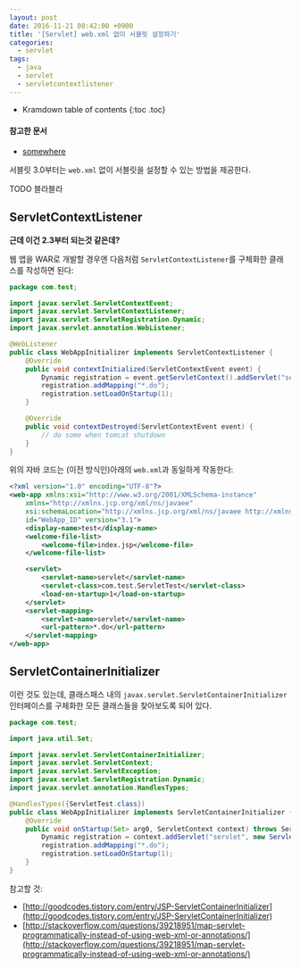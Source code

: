 ```yaml
---
layout: post
date: 2016-11-21 00:42:00 +0900
title: '[Servlet] web.xml 없이 서블릿 설정하기'
categories:
  - servlet
tags:
  - java
  - servlet
  - servletcontextlistener
---
```


* Kramdown table of contents
{:toc .toc}

#### 참고한 문서

- [somewhere](somewhere)

서블릿 3.0부터는 `web.xml` 없이 서블릿을 설정할 수 있는 방법을 제공한다.

TODO 블라블라

## ServletContextListener

**근데 이건 2.3부터 되는것 같은데?**

웹 앱을 WAR로 개발할 경우엔 다음처럼 `ServletContextListener`를 구체화한 클래스를 작성하면 된다:

```java
package com.test;

import javax.servlet.ServletContextEvent;
import javax.servlet.ServletContextListener;
import javax.servlet.ServletRegistration.Dynamic;
import javax.servlet.annotation.WebListener;

@WebListener
public class WebAppInitializer implements ServletContextListener {
    @Override
    public void contextInitialized(ServletContextEvent event) {
        Dynamic registration = event.getServletContext().addServlet("servlet", new ServletTest());
        registration.addMapping("*.do");
        registration.setLoadOnStartup(1);
    }

    @Override
    public void contextDestroyed(ServletContextEvent event) {
        // do some when tomcat shutdown
    }
}
```

위의 자바 코드는 (이전 방식인)아래의 `web.xml`과 동일하게 작동한다:

```xml
<?xml version="1.0" encoding="UTF-8"?>
<web-app xmlns:xsi="http://www.w3.org/2001/XMLSchema-instance"
    xmlns="http://xmlns.jcp.org/xml/ns/javaee"
    xsi:schemaLocation="http://xmlns.jcp.org/xml/ns/javaee http://xmlns.jcp.org/xml/ns/javaee/web-app_3_1.xsd"
    id="WebApp_ID" version="3.1">
    <display-name>test</display-name>
    <welcome-file-list>
        <welcome-file>index.jsp</welcome-file>
    </welcome-file-list>

    <servlet>
        <servlet-name>servlet</servlet-name>
        <servlet-class>com.test.ServletTest</servlet-class>
        <load-on-startup>1</load-on-startup>
    </servlet>
    <servlet-mapping>
        <servlet-name>servlet</servlet-name>
        <url-pattern>*.do</url-pattern>
    </servlet-mapping>
</web-app>
```

## ServletContainerInitializer

이런 것도 있는데, 클래스패스 내의 `javax.servlet.ServletContainerInitializer` 인터페이스를 구체화한 모든 클래스들을 찾아보도록 되어 있다. 

```java
package com.test;

import java.util.Set;

import javax.servlet.ServletContainerInitializer;
import javax.servlet.ServletContext;
import javax.servlet.ServletException;
import javax.servlet.ServletRegistration.Dynamic;
import javax.servlet.annotation.HandlesTypes;

@HandlesTypes({ServletTest.class})
public class WebAppInitializer implements ServletContainerInitializer {
    @Override
    public void onStartup(Set> arg0, ServletContext context) throws ServletException {
        Dynamic registration = context.addServlet("servlet", new ServletTest());
        registration.addMapping("*.do");
        registration.setLoadOnStartup(1);
    }
}
```

참고할 것:

- [http://goodcodes.tistory.com/entry/JSP-ServletContainerInitializer](http://goodcodes.tistory.com/entry/JSP-ServletContainerInitializer)
- [http://stackoverflow.com/questions/39218951/map-servlet-programmatically-instead-of-using-web-xml-or-annotations/](http://stackoverflow.com/questions/39218951/map-servlet-programmatically-instead-of-using-web-xml-or-annotations/)
